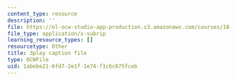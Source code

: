 ```yaml
---
content_type: resource
description: ''
file: https://ol-ocw-studio-app-production.s3.amazonaws.com/courses/18-03sc-differential-equations-fall-2011/1abebe216fd72e1f1e74f1c6c675fceb_qZHseRxAWZ8.srt
file_type: application/x-subrip
learning_resource_types: []
resourcetype: Other
title: 3play caption file
type: OCWFile
uid: 1abebe21-6fd7-2e1f-1e74-f1c6c675fceb
---
```

